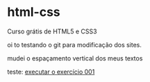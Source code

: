 # html-css
 Curso grátis de HTML5 e CSS3

oi to testando o git para modificação dos sites.

mudei o espaçamento vertical dos meus textos

teste: <a href="https://ctrl-ryan.github.io/html-css/exercícios/001">executar o exercício 001</a>